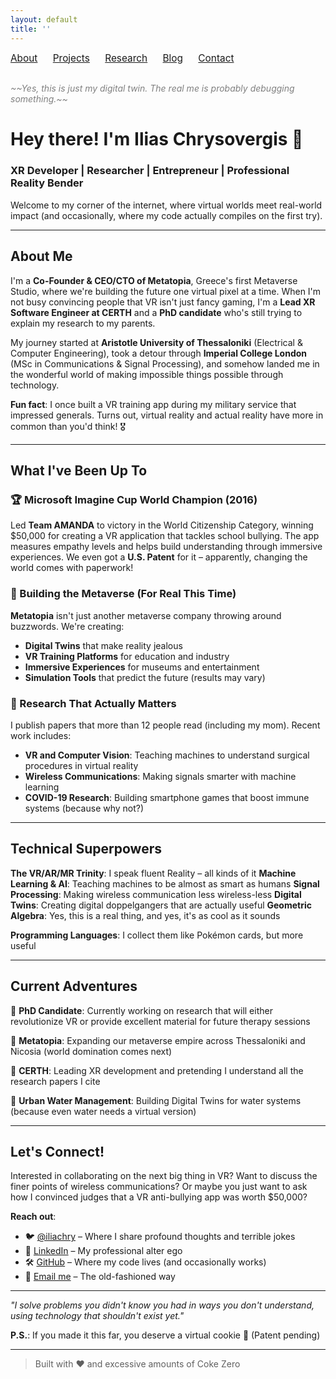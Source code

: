 ```yaml
---
layout: default
title: ''
---
```


<nav style="margin-bottom:2em; font-size:1.1em;">
  <a href="/" style="margin-right:20px;">About</a>
  <a href="/project" style="margin-right:20px;">Projects</a>
  <a href="/research" style="margin-right:20px;">Research</a>
  <a href="/blog" style="margin-right:20px;">Blog</a>
  <a href="/contact">Contact</a>
</nav>

<div style="font-style: italic; color: gray; margin-bottom: 2em;">
  ~~Yes, this is just my digital twin. The real me is probably debugging something.~~
</div>

# Hey there! I'm Ilias Chrysovergis 👋

### XR Developer | Researcher | Entrepreneur | Professional Reality Bender

Welcome to my corner of the internet, where virtual worlds meet real-world impact (and occasionally, where my code actually compiles on the first try).

---

## About Me

I'm a **Co-Founder & CEO/CTO of Metatopia**, Greece's first Metaverse Studio, where we're building the future one virtual pixel at a time. When I'm not busy convincing people that VR isn't just fancy gaming, I'm a **Lead XR Software Engineer at CERTH** and a **PhD candidate** who's still trying to explain my research to my parents.

My journey started at **Aristotle University of Thessaloniki** (Electrical & Computer Engineering), took a detour through **Imperial College London** (MSc in Communications & Signal Processing), and somehow landed me in the wonderful world of making impossible things possible through technology.

**Fun fact**: I once built a VR training app during my military service that impressed generals. Turns out, virtual reality and actual reality have more in common than you'd think! 🎖️

---

## What I've Been Up To

### 🏆 Microsoft Imagine Cup World Champion (2016)
Led **Team AMANDA** to victory in the World Citizenship Category, winning $50,000 for creating a VR application that tackles school bullying. The app measures empathy levels and helps build understanding through immersive experiences. We even got a **U.S. Patent** for it – apparently, changing the world comes with paperwork!

### 🚀 Building the Metaverse (For Real This Time)
**Metatopia** isn't just another metaverse company throwing around buzzwords. We're creating:
- **Digital Twins** that make reality jealous
- **VR Training Platforms** for education and industry
- **Immersive Experiences** for museums and entertainment
- **Simulation Tools** that predict the future (results may vary)

### 🔬 Research That Actually Matters
I publish papers that more than 12 people read (including my mom). Recent work includes:
- **VR and Computer Vision**: Teaching machines to understand surgical procedures in virtual reality
- **Wireless Communications**: Making signals smarter with machine learning
- **COVID-19 Research**: Building smartphone games that boost immune systems (because why not?)

---

## Technical Superpowers

**The VR/AR/MR Trinity**: I speak fluent Reality – all kinds of it
**Machine Learning & AI**: Teaching machines to be almost as smart as humans
**Signal Processing**: Making wireless communication less wireless-less
**Digital Twins**: Creating digital doppelgangers that are actually useful
**Geometric Algebra**: Yes, this is a real thing, and yes, it's as cool as it sounds

**Programming Languages**: I collect them like Pokémon cards, but more useful

---

## Current Adventures

🔬 **PhD Candidate**: Currently working on research that will either revolutionize VR or provide excellent material for future therapy sessions

🏢 **Metatopia**: Expanding our metaverse empire across Thessaloniki and Nicosia (world domination comes next)

📡 **CERTH**: Leading XR development and pretending I understand all the research papers I cite

🌊 **Urban Water Management**: Building Digital Twins for water systems (because even water needs a virtual version)

---

## Let's Connect!

Interested in collaborating on the next big thing in VR? Want to discuss the finer points of wireless communications? Or maybe you just want to ask how I convinced judges that a VR anti-bullying app was worth $50,000?

**Reach out**: 
- 🐦 [@iliachry](https://twitter.com/iliachry) – Where I share profound thoughts and terrible jokes
- 💼 [LinkedIn](https://linkedin.com/in/iliachry) – My professional alter ego
- 🛠️ [GitHub](https://github.com/iliachry) – Where my code lives (and occasionally works)
- 📧 [Email me](mailto:iliachry@iliachry.com) – The old-fashioned way

---

*"I solve problems you didn't know you had in ways you don't understand, using technology that shouldn't exist yet."* 

**P.S.**: If you made it this far, you deserve a virtual cookie 🍪 (Patent pending)

---

> Built with ❤️ and excessive amounts of Coke Zero
